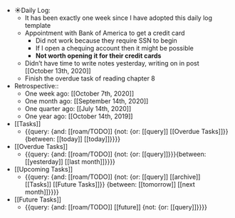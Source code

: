- ☀️Daily Log:
    - It has been exactly one week since I have adopted this daily log template
    - Appointment with Bank of America to get a credit card
        - Did not work because they require SSN to begin
        - If I open a chequing account then it might be possible
        - __Not worth opening it for their credit cards__
    - Didn’t have time to write notes yesterday, writing on in post [[October 13th, 2020]]
    - Finish the overdue task of reading chapter 8
- Retrospective::
    - One week ago: [[October 7th, 2020]]
    - One month ago: [[September 14th, 2020]]
    - One quarter ago: [[July 14th, 2020]]
    - One year ago: [[October 14th, 2019]]
- [[Tasks]]
    - {{query: {and: [[roam/TODO]] {not: {or: [[query]] [[Overdue Tasks]]}} {between: [[today]] [[today]]}}}}
- [[Overdue Tasks]]
    - {{query: {and: [[roam/TODO]] {not: {or: [[query]]}}}{between: [[yesterday]] [[last month]]}}}}
- [[Upcoming Tasks]]
    - {{query: {and: [[roam/TODO]] {not: {or: [[query]] [[archive]] [[Tasks]] [[Future Tasks]]}} {between: [[tomorrow]] [[next month]]}}}}
- [[Future Tasks]]
    - {{query: {and: [[roam/TODO]] [[future]] {not: {or: [[query]]}}}}
